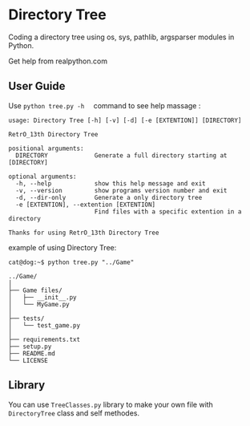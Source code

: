 # Directory Tree
Coding a directory tree using os, sys, pathlib, argsparser modules in Python.

Get help from realpython.com
## User Guide

Use `python tree.py -h  ` command to see help massage :
``` shell
usage: Directory Tree [-h] [-v] [-d] [-e [EXTENTION]] [DIRECTORY]

RetrO_13th Directory Tree

positional arguments:
  DIRECTORY             Generate a full directory starting at [DIRECTORY]

optional arguments:
  -h, --help            show this help message and exit
  -v, --version         show programs version number and exit
  -d, --dir-only        Generate a only directory tree
  -e [EXTENTION], --extention [EXTENTION]
                        Find files with a specific extention in a directory

Thanks for using RetrO_13th Directory Tree
```

example of using Directory Tree:
```console
cat@dog:~$ python tree.py "../Game"

../Game/
│
├── Game files/
│   ├── __init__.py
│   └── MyGame.py
│
├── tests/
│   └── test_game.py
│
├── requirements.txt
├── setup.py
├── README.md
└── LICENSE
```

## Library 
You can use `TreeClasses.py` library to make your own file with `DirectoryTree` class and self methodes.
